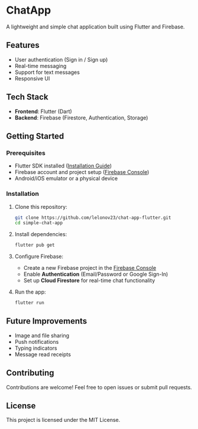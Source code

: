 # ChatApp

A lightweight and simple chat application built using Flutter and Firebase.

## Features

- User authentication (Sign in / Sign up)
- Real-time messaging
- Support for text messages
- Responsive UI

## Tech Stack

- **Frontend**: Flutter (Dart)
- **Backend**: Firebase (Firestore, Authentication, Storage)

## Getting Started

### Prerequisites

- Flutter SDK installed ([Installation Guide](https://flutter.dev/docs/get-started/install))
- Firebase account and project setup ([Firebase Console](https://console.firebase.google.com/))
- Android/iOS emulator or a physical device

### Installation

1. Clone this repository:
   ```bash
   git clone https://github.com/lelonov23/chat-app-flutter.git
   cd simple-chat-app
   ```

2. Install dependencies:
   ```bash
   flutter pub get
   ```

3. Configure Firebase:
   - Create a new Firebase project in the [Firebase Console](https://console.firebase.google.com/)
   - Enable **Authentication** (Email/Password or Google Sign-In)
   - Set up **Cloud Firestore** for real-time chat functionality

4. Run the app:
   ```bash
   flutter run
   ```

## Future Improvements

- Image and file sharing
- Push notifications
- Typing indicators
- Message read receipts

## Contributing

Contributions are welcome! Feel free to open issues or submit pull requests.

## License

This project is licensed under the MIT License.

